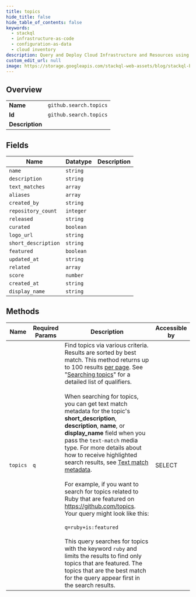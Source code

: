```yaml
---
title: topics
hide_title: false
hide_table_of_contents: false
keywords:
  - stackql
  - infrastructure-as-code
  - configuration-as-data
  - cloud inventory
description: Query and Deploy Cloud Infrastructure and Resources using SQL
custom_edit_url: null
image: https://storage.googleapis.com/stackql-web-assets/blog/stackql-blog-post-featured-image.png
---
```

  
    

## Overview
<table><tbody>
<tr><td><b>Name</b></td><td><code>github.search.topics</code></td></tr>
<tr><td><b>Id</b></td><td><code>github.search.topics</code></td></tr>
<tr><td><b>Description</b></td><td></td></tr>
</tbody></table>

## Fields
| Name | Datatype | Description |
| ---- | -------- | ----------- |
| `name` | `string` |  |
| `description` | `string` |  |
| `text_matches` | `array` |  |
| `aliases` | `array` |  |
| `created_by` | `string` |  |
| `repository_count` | `integer` |  |
| `released` | `string` |  |
| `curated` | `boolean` |  |
| `logo_url` | `string` |  |
| `short_description` | `string` |  |
| `featured` | `boolean` |  |
| `updated_at` | `string` |  |
| `related` | `array` |  |
| `score` | `number` |  |
| `created_at` | `string` |  |
| `display_name` | `string` |  |
## Methods
| Name | Required Params | Description | Accessible by |
| ---- | --------------- | ----------- | ------------- |
| `topics` | `q` | Find topics via various criteria. Results are sorted by best match. This method returns up to 100 results [per page](https://docs.github.com/rest/overview/resources-in-the-rest-api#pagination). See "[Searching topics](https://docs.github.com/articles/searching-topics/)" for a detailed list of qualifiers.<br /><br />When searching for topics, you can get text match metadata for the topic's **short\_description**, **description**, **name**, or **display\_name** field when you pass the `text-match` media type. For more details about how to receive highlighted search results, see [Text match metadata](https://docs.github.com/rest/reference/search#text-match-metadata).<br /><br />For example, if you want to search for topics related to Ruby that are featured on https://github.com/topics. Your query might look like this:<br /><br />`q=ruby+is:featured`<br /><br />This query searches for topics with the keyword `ruby` and limits the results to find only topics that are featured. The topics that are the best match for the query appear first in the search results. | SELECT |
